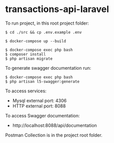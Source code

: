 # transactions-api-laravel

To run project, in this root project folder:

` $ cd ./src && cp .env.example .env
`

` $ docker-compose up --build
`

```` 
$ docker-compose exec php bash
$ composer install
$ php artisan migrate
````

To generate swagger documentation run:

```
$ docker-compose exec php bash
$ php artisan l5-swagger:generate
```

To access services:

- Mysql external port: 4306
- HTTP external port: 8088

To access Swagger documentation: 
- http://localhost:8088/api/documentation

Postman Collection is in the project root folder.